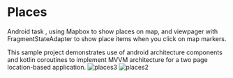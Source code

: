 # Places
Android task , using Mapbox to show places on map, and viewpager with FragmentStateAdapter  to show place items when you click on map markers. 


This sample project demonstrates use of android architecture components and kotlin coroutines to implement MVVM architecture for a two page location-based application.
![places3](https://user-images.githubusercontent.com/29607404/116774318-1bd67d00-aa71-11eb-99a2-d7f24d672e77.png)
![places2](https://user-images.githubusercontent.com/29607404/116774281-cef2a680-aa70-11eb-8140-f074d934cb10.png)
